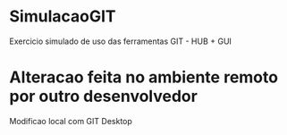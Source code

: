 # SimulacaoGIT
Exercicio simulado de uso das ferramentas GIT - HUB + GUI
# Alteracao feita no ambiente remoto por outro desenvolvedor
Modificao local com GIT Desktop
